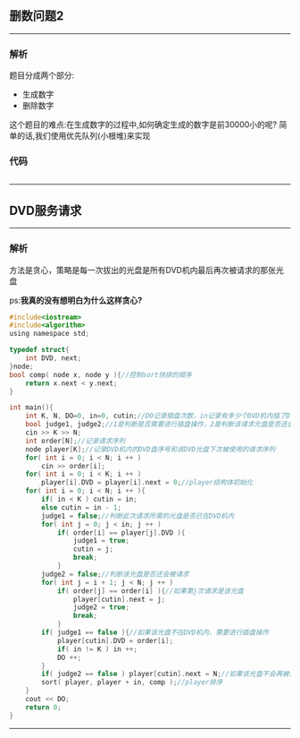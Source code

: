 ## 删数问题2

--------------
### 解析

题目分成两个部分:

 - 生成数字
 - 删除数字

这个题目的难点:在生成数字的过程中,如何确定生成的数字是前30000小的呢? 简单的话,我们使用优先队列(小根堆)来实现

### 代码

```c
```

--------------

## DVD服务请求

--------------
### 解析
方法是贪心，策略是每一次拔出的光盘是所有DVD机内最后再次被请求的那张光盘

ps:**我真的没有想明白为什么这样贪心?**

```c
#include<iostream>
#include<algorithm>
using namespace std;

typedef struct{
    int DVD, next;
}node;
bool comp( node x, node y ){//控制sort快排的顺序 
    return x.next < y.next;
}

int main(){
    int K, N, DO=0, in=0, cutin;//DO记录插盘次数，in记录有多少个DVD机内插了DVD 
    bool judge1, judge2;//1是判断是否需要进行插盘操作，2是判断该请求光盘是否还会再次被请求 
    cin >> K >> N;
    int order[N];//记录请求序列 
    node player[K];//记录DVD机内的DVD盘序号和该DVD光盘下次被使用的请求序列 
    for( int i = 0; i < N; i ++ )
        cin >> order[i];
    for( int i = 0; i < K; i ++ )
        player[i].DVD = player[i].next = 0;//player结构体初始化 
    for( int i = 0; i < N; i ++ ){
        if( in < K ) cutin = in;
        else cutin = in - 1;
        judge1 = false;//判断此次请求所需的光盘是否已在DVD机内 
        for( int j = 0; j < in; j ++ )
            if( order[i] == player[j].DVD ){
                judge1 = true;
                cutin = j;
                break;
            }
        judge2 = false;//判断该光盘是否还会被请求 
        for( int j = i + 1; j < N; j ++ )
            if( order[j] == order[i] ){//如果第j次请求是该光盘 
                player[cutin].next = j;
                judge2 = true;
                break;
            }
        if( judge1 == false ){//如果该光盘不在DVD机内，需要进行插盘操作 
            player[cutin].DVD = order[i];
            if( in != K ) in ++;
            DO ++;
        }
        if( judge2 == false ) player[cutin].next = N;//如果该光盘不会再被使用 
        sort( player, player + in, comp );//player排序 
    }
    cout << DO;
    return 0;
}
```
--------------
